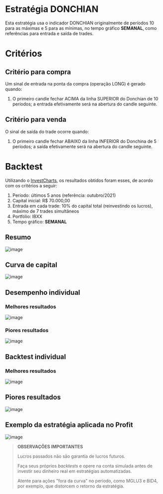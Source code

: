 # Estratégia DONCHIAN

Esta estratégia usa o indicador DONCHIAN originalmente de períodos 10 para as máximas e 5 para as mínimas, no tempo gráfico **SEMANAL**, como referências para entrada e saída de trades.

# Critérios

## Critério para compra

Um sinal de entrada na ponta da compra (operação LONG) é gerado quando:

1) O primeiro candle fechar ACIMA da linha SUPERIOR do Donchian de 10 períodos; a entrada efetivamente será na abertura do candle seguinte.

## Critério para venda

O sinal de saída do trade ocorre quando:

1) O primeiro candle fechar ABAIXO da linha INFERIOR do Donchina de 5 períodos; a saída efetivamente será na abertura do candle seguinte.


# Backtest

Utilizando o [InvestCharts](https://investcharts.com/), os resultados obtidos foram esses, de acordo com os critérios a seguir:

1) Período: últimos 5 anos (referência: outubro/2021)
2) Capital inicial: R$ 70.000,00
3) Entrada em cada trade: 10% do capital total (reinvestindo os lucros), máximo de 7 trades simultâneos
4) Portfólio: IBXX
5) Tempo gráfico: **SEMANAL**

## Resumo
![image](https://user-images.githubusercontent.com/6900313/139925884-fa72e66b-254d-4985-bd58-75b7674db5e1.png)


## Curva de capital
![image](https://user-images.githubusercontent.com/6900313/139925948-ab864a85-98f0-452b-9a75-5e5387ed5271.png)

## Desempenho individual

### Melhores resultados
![image](https://user-images.githubusercontent.com/6900313/139925984-e075a6e4-83a7-4751-b94f-c9a48075825f.png)


### Piores resultados
![image](https://user-images.githubusercontent.com/6900313/139926007-ac58414f-96fc-478b-ad5e-84b5be9fdbc4.png)

## Backtest individual

### Melhores resultados
![image](https://user-images.githubusercontent.com/6900313/139926053-c26e194e-6e3f-4534-8ee2-4814eaafd670.png)

## Piores resultados
![image](https://user-images.githubusercontent.com/6900313/139926086-c5f8c7fc-5273-419a-b50f-16deb0139f98.png)

## Exemplo da estratégia aplicada no Profit
![image](https://user-images.githubusercontent.com/6900313/139926488-2a58c119-76f3-4a57-8eda-13a4f4f8f570.png)


> **OBSERVAÇÕES IMPORTANTES**
> 
> Lucros passados não são garantia de lucros futuros.
> 
> Faça seus próprios *backtests* e opere na conta simulada antes de investir seu dinheiro real em estratégias automatizadas.
>
> Atente para ações "fora da curva" no período, como MGLU3 e BID4, por exemplo, que distorcem o retorno da estratégia.
> 
